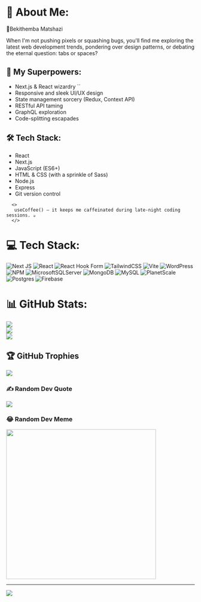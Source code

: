 # 💫 About Me:

👋Bekithemba Matshazi

<p>
When I'm not pushing pixels or squashing bugs, you'll find me exploring the latest web development
trends, pondering over design patterns, or debating the eternal question: tabs or spaces?
</p>
<h2>🚀 My Superpowers:</h2>
<ul>
<li>Next.js & React wizardry <string>`<Avada Kedavra/>`</string></li>
<li>Responsive and sleek UI/UX design</li>
<li>State management sorcery (Redux, Context API)</li>
<li>RESTful API taming</li>
<li>GraphQL exploration</li>
<li>Code-splitting escapades</li>
</ul>
<h2>🛠️ Tech Stack:</h2>
<ul>
<li>React</li>
<li>Next.js</li>
<li>JavaScript (ES6+)</li>
<li>HTML & CSS (with a sprinkle of Sass)</li>
<li>Node.js</li>
<li>Express</li>
<li>Git version control</li>
</ul>

      <>
       useCoffee() – it keeps me caffeinated during late-night coding sessions. ☕
      </>

# 💻 Tech Stack:

![Next JS](https://img.shields.io/badge/Next-black?style=for-the-badge&logo=next.js&logoColor=white) ![React](https://img.shields.io/badge/react-%2320232a.svg?style=for-the-badge&logo=react&logoColor=%2361DAFB) ![React Hook Form](https://img.shields.io/badge/React%20Hook%20Form-%23EC5990.svg?style=for-the-badge&logo=reacthookform&logoColor=white) ![TailwindCSS](https://img.shields.io/badge/tailwindcss-%2338B2AC.svg?style=for-the-badge&logo=tailwind-css&logoColor=white) ![Vite](https://img.shields.io/badge/vite-%23646CFF.svg?style=for-the-badge&logo=vite&logoColor=white) ![WordPress](https://img.shields.io/badge/WordPress-%23117AC9.svg?style=for-the-badge&logo=WordPress&logoColor=white) ![NPM](https://img.shields.io/badge/NPM-%23CB3837.svg?style=for-the-badge&logo=npm&logoColor=white) ![MicrosoftSQLServer](https://img.shields.io/badge/Microsoft%20SQL%20Server-CC2927?style=for-the-badge&logo=microsoft%20sql%20server&logoColor=white) ![MongoDB](https://img.shields.io/badge/MongoDB-%234ea94b.svg?style=for-the-badge&logo=mongodb&logoColor=white) ![MySQL](https://img.shields.io/badge/mysql-%2300000f.svg?style=for-the-badge&logo=mysql&logoColor=white) ![PlanetScale](https://img.shields.io/badge/planetscale-%23000000.svg?style=for-the-badge&logo=planetscale&logoColor=white) ![Postgres](https://img.shields.io/badge/postgres-%23316192.svg?style=for-the-badge&logo=postgresql&logoColor=white) ![Firebase](https://img.shields.io/badge/Firebase-039BE5?style=for-the-badge&logo=Firebase&logoColor=white)

# 📊 GitHub Stats:

![](https://github-readme-stats.vercel.app/api?username=BT-Matshazi&theme=radical&hide_border=false&include_all_commits=true&count_private=false)<br/>
![](https://github-readme-streak-stats.herokuapp.com/?user=BT-Matshazi&theme=radical&hide_border=false)<br/>
![](https://github-readme-stats.vercel.app/api/top-langs/?username=BT-Matshazi&theme=radical&hide_border=false&include_all_commits=true&count_private=false&layout=compact)

## 🏆 GitHub Trophies
![](https://github-profile-trophy.vercel.app/?username=BT-Matshazi&theme=radical&no-frame=false&no-bg=true&margin-w=4)

### ✍️ Random Dev Quote

![](https://quotes-github-readme.vercel.app/api?type=horizontal&theme=radical)

### 😂 Random Dev Meme

<img src='https://randommeme-five.vercel.app/' style="height: 400px;"/>

---

[![](https://visitcount.itsvg.in/api?id=BT-Matshazi&icon=0&color=0)](https://visitcount.itsvg.in)

<!-- Proudly created with GPRM ( https://gprm.itsvg.in ) -->
